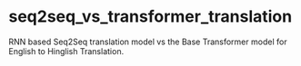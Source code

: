# seq2seq_vs_transformer_translation
RNN based Seq2Seq translation model vs the Base Transformer model for English to Hinglish Translation.
